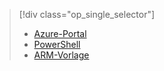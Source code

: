 > [!div class="op_single_selector"]
> * [Azure-Portal](../articles/virtual-network/virtual-networks-create-vnetpeering-arm-portal.md)
> * [PowerShell](../articles/virtual-network/virtual-networks-create-vnetpeering-arm-ps.md)
> * [ARM-Vorlage](../articles/virtual-network/virtual-networks-create-vnetpeering-arm-template-click.md)
> 
> 

<!---HONumber=AcomDC_0803_2016-->